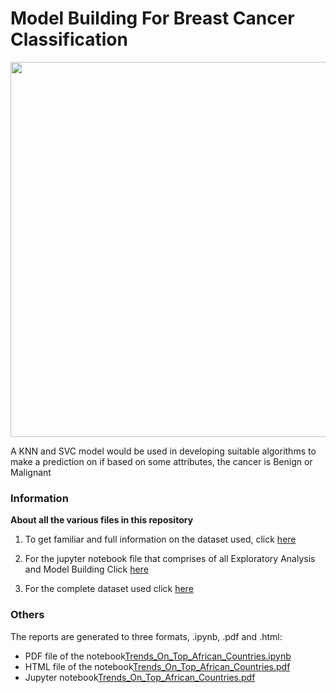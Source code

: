 # Model Building For Breast Cancer Classification

<img src=https://www.wcrf.org/wp-content/uploads/2021/04/Breast.png width=600>


A KNN and SVC model would be used in developing suitable algorithms to make a prediction on if based on some attributes, the cancer is Benign or Malignant 


### Information
**About all the various files in this repository**

1. To get familiar and full information on the dataset used, click [here](https://github.com/Tobi-DataDetective/Cancer_Prediction/blob/main/breast-cancer-wisconsin.names)  

2. For the jupyter notebook file that comprises of all Exploratory Analysis and Model Building Click [here](https://github.com/Tobi-DataDetective/Cancer_Prediction/blob/main/notebook.ipynb)

3. For the complete dataset used click [here](https://github.com/Tobi-DataDetective/Cancer_Prediction/blob/main/breastCancer.csv)


### Others
The reports are generated to three formats, .ipynb, .pdf and .html:
* PDF file of the notebook[Trends_On_Top_African_Countries.ipynb](https://github.com/Tobi-DataDetective/Cancer_Prediction/blob/main/pdf_file.pdf)
* HTML file of the notebook[Trends_On_Top_African_Countries.pdf](https://github.com/Tobi-DataDetective/Cancer_Prediction/blob/main/html_file.html)
* Jupyter notebook[Trends_On_Top_African_Countries.pdf](https://github.com/Tobi-DataDetective/Cancer_Prediction/blob/main/html_file.html)

